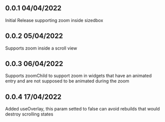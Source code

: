 ## 0.0.1 04/04/2022

Initial Release supporting zoom inside sizedbox

## 0.0.2 05/04/2022

Supports zoom inside a scroll view

## 0.0.3 06/04/2022

Supports zoomChild to support zoom in widgets that have an animated entry and are not supposed to be animated during the zoom


## 0.0.4 17/04/2022
Added useOverlay, this param setted to false can avoid rebuilds that would destroy scrolling states